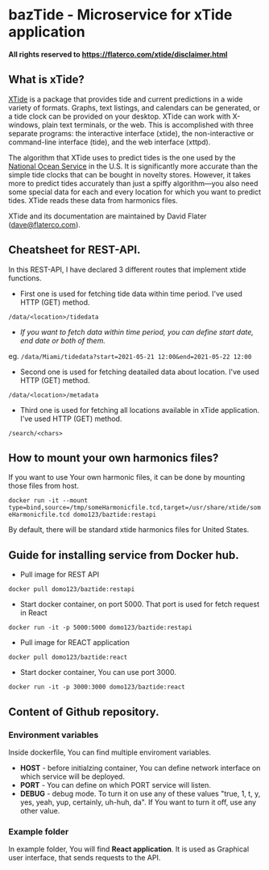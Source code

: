 # bazTide - Microservice for xTide application
**All rights reserved to https://flaterco.com/xtide/disclaimer.html** 

## What is xTide?
[XTide](https://flaterco.com/xtide/) is a package that provides tide and current predictions in a wide variety of formats.  Graphs, text listings, and calendars can be generated, or a tide clock can be provided on your desktop. XTide can work with X-windows, plain text terminals, or the web.  This is accomplished with three separate programs:  the interactive interface (xtide), the non-interactive or command-line interface (tide), and the web interface (xttpd).

The algorithm that XTide uses to predict tides is the one used by the [National Ocean Service](https://oceanservice.noaa.gov/) in the U.S.  It is significantly more accurate than the simple tide clocks that can be bought in novelty stores.  However, it takes more to predict tides accurately than just a spiffy algorithm—you also need some special data for each and every location for which you want to predict tides.  XTide reads these data from harmonics files.

XTide and its documentation are maintained by David Flater (dave@flaterco.com).

## Cheatsheet for REST-API.
In this REST-API, I have declared 3 different routes that implement xtide functions.

* First one is used for fetching tide data within time period. I've used HTTP (GET) method.

```/data/<location>/tidedata```

* *If you want to fetch data within time period, you can define start date, end date or both of them.*

eg. ```/data/Miami/tidedata?start=2021-05-21 12:00&end=2021-05-22 12:00``` 

* Second one is used for fetching deatailed data about location. I've used HTTP (GET) method.

```/data/<location>/metadata```

* Third one is used for fetching all locations available in xTide application. I've used HTTP (GET) method.

```/search/<chars>```

## How to mount your own harmonics files?
If you want to use Your own harmonic files, it can be done by mounting those files from host.

```docker run -it --mount type=bind,source=/tmp/someHarmonicfile.tcd,target=/usr/share/xtide/someHarmonicfile.tcd domo123/baztide:restapi```

By default, there will be standard xtide harmonics files for United States. 

## Guide for installing service from Docker hub.

* Pull image for REST API

```docker pull domo123/baztide:restapi```

* Start docker container, on port 5000. That port is used for fetch request in React

```docker run -it -p 5000:5000 domo123/baztide:restapi```

* Pull image for REACT application

```docker pull domo123/baztide:react```

* Start docker container, You can use port 3000.

```docker run -it -p 3000:3000 domo123/baztide:react```
## Content of Github repository.

### Environment variables
Inside dockerfile, You can find multiple enviroment variables.
* **HOST** - before initialzing container, You can define network interface on which service will be deployed.
* **PORT** - You can define on which PORT service will listen.
* **DEBUG** - debug mode. To turn it on use any of these values "true, 1, t, y, yes, yeah, yup, certainly, uh-huh, da". If You want to turn it off, use any other value.

### Example folder
In example folder, You will find **React application**. It is used as Graphical user interface, that sends requests to the API.
